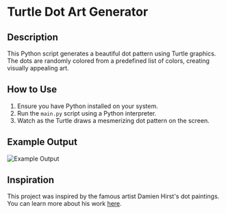 # Turtle Dot Art Generator

## Description

This Python script generates a beautiful dot pattern using Turtle graphics. The dots are randomly colored from a predefined list of colors, creating visually appealing art.

## How to Use

1. Ensure you have Python installed on your system.
2. Run the `main.py` script using a Python interpreter.
3. Watch as the Turtle draws a mesmerizing dot pattern on the screen.

## Example Output

![Example Output](example_output.png)

## Inspiration

This project was inspired by the famous artist Damien Hirst's dot paintings. You can learn more about his work [here](https://www.damienhirst.com/).

